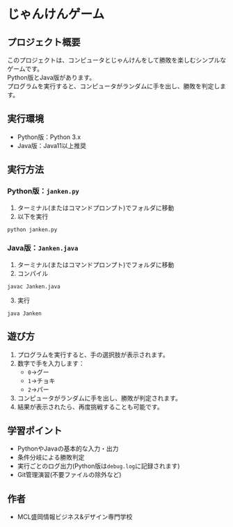 # じゃんけんゲーム

## プロジェクト概要
このプロジェクトは、コンピュータとじゃんけんをして勝敗を楽しむシンプルなゲームです。  
Python版とJava版があります。  
プログラムを実行すると、コンピュータがランダムに手を出し、勝敗を判定します。
## 実行環境
- Python版：Python 3.x
- Java版：Java11以上推奨
## 実行方法
### Python版：`janken.py`
1. ターミナル(またはコマンドプロンプト)でフォルダに移動  
2. 以下を実行  
```
python janken.py
```
### Java版：`Janken.java`
1. ターミナル(またはコマンドプロンプト)でフォルダに移動  
2. コンパイル  
```
javac Janken.java
```
3. 実行
```
java Janken
```
## 遊び方
1. プログラムを実行すると、手の選択肢が表示されます。  
2. 数字で手を入力します：
    - `0`→グー
    - `1`→チョキ
    - `2`→パー
3. コンピュータがランダムに手を出し、勝敗が判定されます。  
4. 結果が表示されたら、再度挑戦することも可能です。
## 学習ポイント
- PythonやJavaの基本的な入力・出力  
- 条件分岐による勝敗判定  
- 実行ごとのログ出力(Python版は`debug.log`に記録されます)  
- Git管理演習(不要ファイルの除外など)
## 作者
- MCL盛岡情報ビジネス&デザイン専門学校